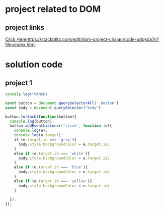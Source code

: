 # project related to DOM 

## project links 
[Click Here]()https://stackblitz.com/edit/dom-project-chaiaurcode-udqkda7n?file=index.html

# solution code 


## project 1 

``` JAVASCRIPT 
console.log("VANSH)

const button = document.querySelectorAll('.button')
const body = document.querySelector("body")

button.forEach(function(button){
  console.log(button);
  button.addEventListener('click', function (e){
    console.log(e);
    console.log(e.target);
    if (e.target.id === 'grey'){
      body.style.backgroundColor = e.target.id;
    }
    else if (e.target.id === 'white'){
      body.style.backgroundColor = e.target.id;
    }
    else if (e.target.id === 'blue'){
      body.style.backgroundColor = e.target.id;
    }
    else if (e.target.id === 'yellow'){
      body.style.backgroundColor = e.target.id;
    }
   
  });
});
```
